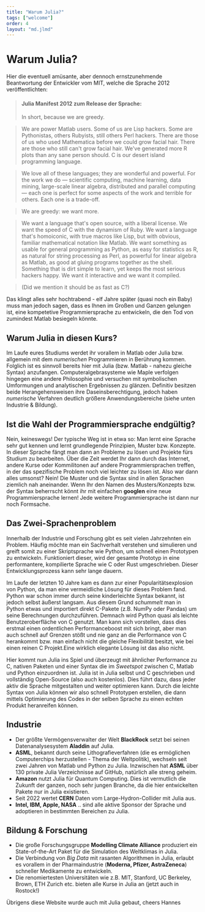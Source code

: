 ```yaml
---
title: "Warum Julia?"
tags: ["welcome"]
order: 4
layout: "md.jlmd"
---
```


# Warum Julia?

Hier die eventuell amüsante, aber dennoch ernstzunehmende Beantwortung der Entwickler vom MIT, welche die Sprache 2012 veröffentlichten:

> #### Julia Manifest 2012 zum Release der Sprache:
> In short, because we are greedy.

> We are power Matlab users. Some of us are Lisp hackers. Some are Pythonistas, others Rubyists, still others Perl hackers. There are those of us who used Mathematica before we could grow facial hair. There are those who still can't grow facial hair. We've generated more R plots than any sane person should. C is our desert island programming language.

> We love all of these languages; they are wonderful and powerful. For the work we do — scientific computing, machine learning, data mining, large-scale linear algebra, distributed and parallel computing — each one is perfect for some aspects of the work and terrible for others. Each one is a trade-off.

> We are greedy: we want more.

> We want a language that's open source, with a liberal license. We want the speed of C with the dynamism of Ruby. We want a language that's homoiconic, with true macros like Lisp, but with obvious, familiar mathematical notation like Matlab. We want something as usable for general programming as Python, as easy for statistics as R, as natural for string processing as Perl, as powerful for linear algebra as Matlab, as good at gluing programs together as the shell. Something that is dirt simple to learn, yet keeps the most serious hackers happy. We want it interactive and we want it compiled.

> (Did we mention it should be as fast as C?)

Das klingt alles sehr hochtrabend - elf Jahre später (quasi noch ein Baby) muss man jedoch sagen, dass es Ihnen im Großen und Ganzen gelungen ist, eine kompetetive Programmiersprache zu entwickeln, die den Tod von zumindest Matlab besiegeln könnte. 


## Warum Julia in diesen Kurs?

Im Laufe eures Studiums werdet ihr vorallem in Matlab oder Julia bzw. allgemein mit dem *numerischen* Programmieren in Berührung kommen. Folglich ist es sinnvoll bereits hier mit Julia (bzw. Matlab - nahezu gleiche Syntax) anzufangen. Computeralgebrasysteme wie Maple verfolgen hingegen eine andere Philosophie und versuchen mit symbolischen Umformungen und analytischen Ergebnissen zu glänzen. Definitiv besitzen beide Herangehensweisen ihre Daseinsberechtigung, jedoch haben *numerische* Verfahren deutlich größere Anwendungsbereiche (siehe unten Industrie & Bildung).

## Ist die Wahl der Programmiersprache endgültig?

Nein, keineswegs! Der typische Weg ist in etwa so: Man lernt eine Sprache sehr gut kennen und lernt grundlegende Prinzipien, Muster bzw. Konzepte. In dieser Sprache fängt man dann an Probleme zu lösen und Projekte fürs Studium zu bearbeiten. Über die Zeit werdet Ihr dann durch das Internet, andere Kurse oder Kommilitonen auf andere Programmiersprachen treffen, in der das spezifische Problem noch viel leichter zu lösen ist. Also war dann alles umsonst? Nein! Die Muster und die Syntax sind in allen Sprachen ziemlich nah aneinander. Wenn Ihr den Namen des Musters/Konzepts bzw. der Syntax beherrscht könnt ihr mit einfachen **googlen** eine neue Programmiersprache lernen! Jede weitere Programmiersprache ist dann nur noch Formsache. 


## Das Zwei-Sprachenproblem

Innerhalb der Industrie und Forschung gibt es seit vielen Jahrzehnten ein Problem. Häufig möchte man ein Sachverhalt verstehen und simulieren und greift somit zu einer Skriptsprache wie Python, um schnell einen Prototypen zu entwickeln. Funktioniert dieser, wird der gesamte Prototyp in eine performantere, kompilierte Sprache wie C oder Rust umgeschrieben. Dieser Entwicklungsprozess kann sehr lange dauern. 

Im Laufe der letzten 10 Jahre kam es dann zur einer Popularitätsexplosion von Python, da man eine vermeidliche Lösung für dieses Problem fand. Python war schon immer durch seine kinderleichte Syntax bekannt, ist jedoch selbst äußerst langsam. Aus diesem Grund *schummelt* man in Python etwas und importiert direkt C-Pakete (z.B. NumPy oder Pandas) um seine Berechnungen durchzuführen. Demnach wird Python quasi als leichte Benutzeroberfläche von C genutzt. Man kann sich vorstellen, dass dies erstmal einen ordentlichen Performanceboost mit sich bringt, aber man auch schnell auf Grenzen stößt und nie ganz an die Performance von C herankommt bzw. man einfach nicht die gleiche Flexibilität besitzt, wie bei einen reinen C Projekt.Eine wirklich elegante Lösung ist das also nicht. 

Hier kommt nun Julia ins Spiel und überzeugt mit ähnlicher Performance zu C, nativen Paketen und einer Syntax die im *Sweetspot* zwischen C, Matlab und Python einzuordnen ist. Julia ist in Julia selbst und C geschrieben und vollständig Open-Source (also auch kostenlos). Dies führt dazu, dass jeder aktiv die Sprache mitgestalten und weiter optimieren kann. Durch die leichte Syntax von Julia können wir also schnell Prototypen erstellen, die dann mittels Optimierung des Codes in der selben Sprache zu einen echten Produkt heranreifen können. 

## Industrie

+ Der größte Vermögensverwalter der Welt **BlackRock** setzt bei seinen Datenanalysesystem **Aladdin** auf Julia.
+ **ASML**, bekannt durch seine Lithografieverfahren (die es ermöglichen Computerchips herzustellen - Thema der Weltpolitik), wechseln seit zwei Jahren von Matlab und Python zu Julia. Inzwischen hat **ASML** über 130 private Julia Verzeichnisse auf GitHub, natürlich alle streng geheim.
+ **Amazon** nutzt Julia für Quantum Computing. Dies ist vermutlich die Zukunft der ganzen, noch sehr jungen Branche, da die hier entwickelten Pakete nur in Julia existieren.
+ Seit 2022 wertet **CERN** Daten vom Large-Hydron-Collider mit Julia aus.
+ **Intel, IBM, Apple, NASA** .. sind alle aktive Sponsor der Sprache und adoptieren in bestimmten Bereichen zu Julia. 

 
## Bildung & Forschung 

+ Die große Forschungsgruppe **Modelling Climate Alliance** produziert ein State-of-the-Art Paket für die Simulation des Weltklimas in Julia.
+ Die Verbindung von *Big Data* mit rasanten Algorithmen in Julia, erlaubt es vorallem in der Pharmaindustrie (**Moderna, Pfizer, AstraZeneca**) schneller Medikamente zu entwickeln.
+ Die renomiertesten Universitäten wie z.B. MIT, Stanford, UC Berkeley, Brown, ETH Zurich etc. bieten alle Kurse in Julia an (jetzt auch in Rostock!)

Übrigens diese Website wurde auch mit Julia gebaut, cheers Hannes